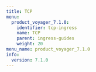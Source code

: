 ```yaml
---
title: TCP
menu:
  product_voyager_7.1.0:
    identifier: tcp-ingress
    name: TCP
    parent: ingress-guides
    weight: 20
menu_name: product_voyager_7.1.0
info:
  version: 7.1.0
---
```


